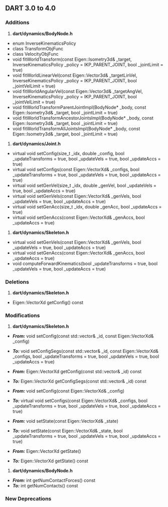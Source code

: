 ## DART 3.0 to 4.0

### Additions

1. **dart/dynamics/BodyNode.h**
  + enum InverseKinematicsPolicy
  + class TransformObjFunc
  + class VelocityObjFunc
  + void fitWorldTransform(const Eigen::Isometry3d& _target, InverseKinematicsPolicy _policy = IKP_PARENT_JOINT, bool _jointLimit = true)
  + void fitWorldLinearVel(const Eigen::Vector3d& _targetLinVel, InverseKinematicsPolicy _policy = IKP_PARENT_JOINT, bool _jointVelLimit = true)
  + void fitWorldAngularVel(const Eigen::Vector3d& _targetAngVel, InverseKinematicsPolicy _policy = IKP_PARENT_JOINT, bool _jointVelLimit = true)
  + void fitWorldTransformParentJointImpl(BodyNode* _body, const Eigen::Isometry3d& _target, bool _jointLimit = true)
  + void fitWorldTransformAncestorJointsImpl(BodyNode* _body, const Eigen::Isometry3d& _target, bool _jointLimit = true)
  + void fitWorldTransformAllJointsImpl(BodyNode* _body, const Eigen::Isometry3d& _target, bool _jointLimit = true)

1. **dart/dynamics/Joint.h**
  + virtual void setConfig(size_t _idx, double _config, bool _updateTransforms = true, bool _updateVels = true, bool _updateAccs = true)
  + virtual void setConfigs(const Eigen::VectorXd& _configs, bool _updateTransforms = true, bool _updateVels = true, bool _updateAccs = true)
  + virtual void setGenVel(size_t _idx, double _genVel, bool _updateVels = true, bool _updateAccs = true)
  + virtual void setGenVels(const Eigen::VectorXd& _genVels, bool _updateVels = true, bool _updateAccs = true)
  + virtual void setGenAcc(size_t _idx, double _genAcc, bool _updateAccs = true)
  + virtual void setGenAccs(const Eigen::VectorXd& _genAccs, bool _updateAccs = true)

1. **dart/dynamics/Skeleton.h**
  + virtual void setGenVels(const Eigen::VectorXd& _genVels, bool _updateVels = true, bool _updateAccs = true)
  + virtual void setGenAccs(const Eigen::VectorXd& _genAccs, bool _updateAccs = true)
  + void computeForwardKinematics(bool _updateTransforms = true, bool _updateVels = true, bool _updateAccs = true)

### Deletions

1. **dart/dynamics/Skeleton.h**
  + Eigen::VectorXd getConfig() const

### Modifications

1. **dart/dynamics/Skeleton.h**

  + ***From:*** void setConfig(const std::vector<int>& _id, const Eigen::VectorXd& _config)
  + ***To:*** void setConfigSegs(const std::vector<int>& _id, const Eigen::VectorXd& _configs, bool _updateTransforms = true, bool _updateVels = true, bool _updateAccs = true)

  + ***From:*** Eigen::VectorXd getConfig(const std::vector<int>& _id) const
  + ***To:*** Eigen::VectorXd getConfigSegs(const std::vector<int>& _id) const

  + ***From:*** void setConfig(const Eigen::VectorXd& _config)
  + ***To:*** virtual void setConfigs(const Eigen::VectorXd& _configs, bool _updateTransforms = true, bool _updateVels = true, bool _updateAccs = true)

  + ***From:*** void setState(const Eigen::VectorXd& _state)
  + ***To:*** void setState(const Eigen::VectorXd& _state, bool _updateTransforms = true, bool _updateVels = true, bool _updateAccs = true)

  + ***From:*** Eigen::VectorXd getState()
  + ***To:*** Eigen::VectorXd getState() const

1. **dart/dynamics/BodyNode.h**

  + ***From:*** int getNumContactForces() const
  + ***To:*** int getNumContacts() const

### New Deprecations


